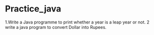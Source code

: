 # Practice_java
1.Write a Java programme to print whether a year is a leap year or not.
2 write a java program to convert Dollar into Rupees.
